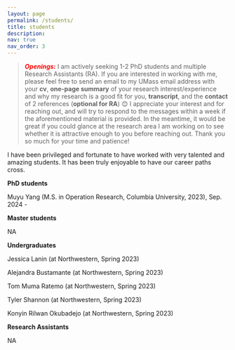```yaml
---
layout: page
permalink: /students/
title: students
description: 
nav: true
nav_order: 3
---
```




> **_<span style='color: red;'>Openings:</span>_** I am actively seeking 1-2 PhD students and multiple Research Assistants (RA). If you are interested in working with me, please feel free to send an email to my UMass email address with your **cv**, **one-page summary** of your research interest/experience and why my research is a good fit for you, **transcript**, and the **contact** of 2 references (**optional for RA**) :blush: I appreciate your interest and for reaching out, and will try to respond to the messages within a week if the aforementioned material is provided. In the meantime, it would be great if you could glance at the research area I am working on to see whether it is attractive enough to you before reaching out. Thank you so much for your time and patience!

I have been privileged and fortunate to have worked with very talented and amazing students. It has been truly enjoyable to have our career paths cross.

**PhD students**

Muyu Yang (M.S. in Operation Research, Columbia University, 2023), Sep. 2024 - 


**Master students** 

NA


**Undergraduates** 

Jessica Lanin (at Northwestern, Spring 2023)

Alejandra Bustamante (at Northwestern, Spring 2023)

Tom Muma Ratemo (at Northwestern, Spring 2023)

Tyler Shannon (at Northwestern, Spring 2023)

Konyin Rilwan Okubadejo (at Northwestern, Spring 2023)


**Research Assistants** 

NA

